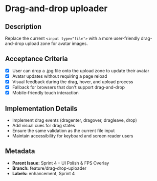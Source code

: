 # Drag-and-drop uploader

## Description
Replace the current `<input type="file">` with a more user-friendly drag-and-drop upload zone for avatar images.

## Acceptance Criteria
- [x] User can drop a .jpg file onto the upload zone to update their avatar
- [x] Avatar updates without requiring a page reload
- [x] Visual feedback during the drag, hover, and upload process
- [x] Fallback for browsers that don't support drag-and-drop
- [x] Mobile-friendly touch interaction

## Implementation Details
- Implement drag events (dragenter, dragover, dragleave, drop)
- Add visual cues for drag states
- Ensure the same validation as the current file input
- Maintain accessibility for keyboard and screen reader users

## Metadata
- **Parent Issue:** Sprint 4 – UI Polish & FPS Overlay
- **Branch:** feature/drag-drop-uploader
- **Labels:** enhancement, Sprint 4